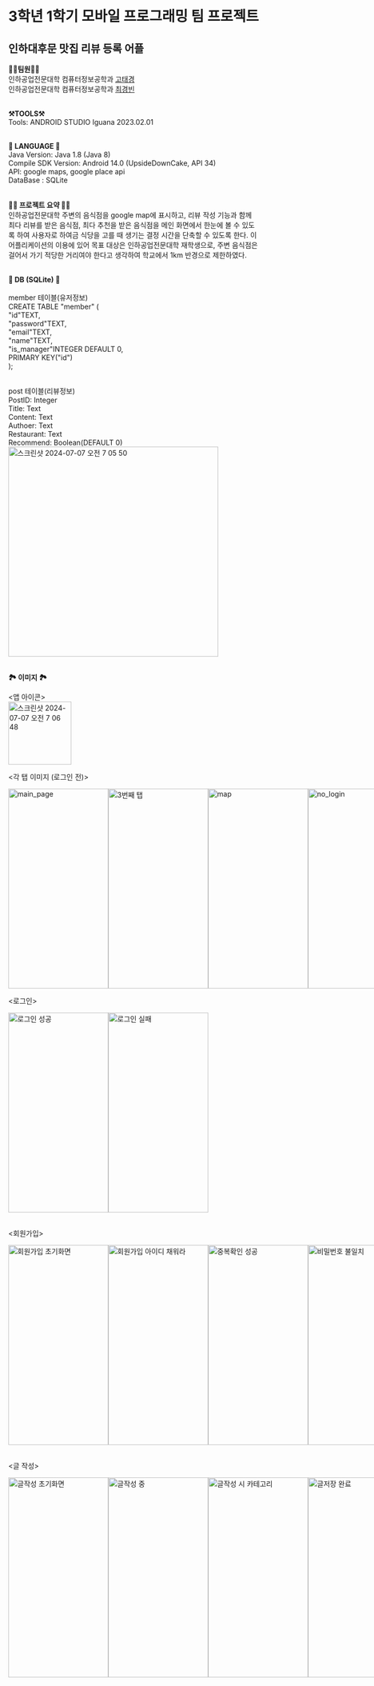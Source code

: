# 3학년 1학기 모바일 프로그래밍 팀 프로젝트
## 인하대후문 맛집 리뷰 등록 어플

<strong>👏🏻팀원👏🏻</strong><br>
인하공업전문대학 컴퓨터정보공학과 <a href="https://github.com/taegyeong0225">고태경 </a> <br>
인하공업전문대학 컴퓨터정보공학과 <a href="https://github.com/binbin7878">최경빈</a> <br><br>

<strong>⚒️TOOLS⚒️</strong><br>
Tools: ANDROID STUDIO Iguana 2023.02.01<br><br>

<strong>📱 LANGUAGE 📱</strong><br>
Java Version: Java 1.8 (Java 8)<br>
Compile SDK Version: Android 14.0 (UpsideDownCake, API 34)<br>
API: google maps, google place api<br>
DataBase : SQLite <br><br>

<strong>👏🏻 프로젝트 요약 👏🏻</strong><br>
인하공업전문대학 주변의 음식점을 google map에 표시하고, 리뷰 작성 기능과 함께 최다 리뷰를 받은 음식점, 최다 추천을 받은 음식점을 메인 화면에서 한눈에 볼 수 있도록 하여 사용자로 하여금 식당을 고를 때 생기는 결정 시간을 단축할 수 있도록 한다. 이 어플리케이션의 이용에 있어 목표 대상은 인하공업전문대학 재학생으로,
주변 음식점은 걸어서 가기 적당한 거리여야 한다고 생각하여 학교에서 1km 반경으로 제한하였다.<br><br>

<strong>💾 DB (SQLite) 💾</strong><br><br>
member 테이블(유저정보) <br>
CREATE TABLE "member" ( <br>
"id"TEXT, <br>
"password"TEXT, <br>
"email"TEXT, <br>
"name"TEXT, <br>
"is_manager"INTEGER DEFAULT 0, <br>
PRIMARY KEY("id") <br>
); <br> <br>

post 테이블(리뷰정보) <br>
PostID: Integer<br>
Title: Text<br>
Content: Text<br>
Authoer: Text<br>
Restaurant: Text<br>
Recommend: Boolean(DEFAULT 0) <br>
<img width="420" alt="스크린샷 2024-07-07 오전 7 05 50" src="https://github.com/taegyeong0225/mobile_app/assets/108190809/7ab4c8a8-3005-41b9-aa8f-a14ca97b7075"> <br> <br>

<strong>🏞️ 이미지 🏞️</strong><br>

<앱 아이콘><br>
<img width="126" alt="스크린샷 2024-07-07 오전 7 06 48" src="https://github.com/taegyeong0225/mobile_app/assets/108190809/1e4381a5-d440-401b-81bc-256d7381ef6a"> <br>

<각 탭 이미지 (로그인 전)>
<div style="display: flex;">
    <img src="https://github.com/taegyeong0225/mobile_app/assets/108190809/2bf817d6-d983-40e4-afe6-9959837a772b" alt="main_page" width="200" height="400">
    <img src="https://github.com/taegyeong0225/mobile_app/assets/108190809/74e03045-38e5-43cd-8032-2b60536458d8" alt="3번째 탭" width="200" height="400">  
    <img src="https://github.com/taegyeong0225/mobile_app/assets/108190809/dc422743-d28c-4c1d-9efa-22696b6be77d" alt="map" width="200" height="400">
    <img src="https://github.com/taegyeong0225/mobile_app/assets/108190809/9d86e75c-a663-422f-8df5-379a81902273" alt="no_login" width="200" height="400">
</div> 

<로그인>

<div style="display: flex;">
    <img src="https://github.com/taegyeong0225/mobile_app/assets/108190809/d2470c12-151d-444b-b95a-6451820a4566" alt="로그인 성공" width="200" height="400">
    <img src="https://github.com/taegyeong0225/mobile_app/assets/108190809/e9df401c-d838-43e0-a05d-2c59bd85ddcd" alt="로그인 실패" width="200" height="400">
</div> <br>

<회원가입>

<div style="display: flex;">
    <img src="https://github.com/taegyeong0225/mobile_app/assets/108190809/8b45e54e-93c5-4a11-96bd-248c4b242ab9" alt="회원가입 초기화면" width="200" height="400">
    <img src="https://github.com/taegyeong0225/mobile_app/assets/108190809/bc8e5d53-e19d-4b0a-8b1d-ce08998b5bd3" alt="회원가입 아이디 채워라" width="200" height="400">
    <img src="https://github.com/taegyeong0225/mobile_app/assets/108190809/8cc3c25f-97c7-4394-9141-704559a18d25" alt="중복확인 성공" width="200" height="400">
    <img src="https://github.com/taegyeong0225/mobile_app/assets/108190809/cc6d2a5b-cb8f-4e64-b494-c39fe52c0370" alt="비밀번호 불일치" width="200" height="400">
    <img src="https://github.com/taegyeong0225/mobile_app/assets/108190809/318be11e-e8e1-4676-98a8-69a0576cf1ac" alt="이미 존재하는 아이디" width="200" height="400">
    <img src="https://github.com/taegyeong0225/mobile_app/assets/108190809/11535fba-e687-4bb9-b432-c91c09abfe8d" alt="회원가입 성공" width="200" height="400">
</div> <br>

<글 작성>
<div style="display: flex;">
    <img src="https://github.com/taegyeong0225/mobile_app/assets/108190809/bf620236-f64d-4e03-bb4b-9e6fd5374d0e" alt="글작성 초기화면" width="200" height="400">
    <img src="https://github.com/taegyeong0225/mobile_app/assets/108190809/0e89df65-2901-45b2-968a-0658847b6338" alt="글작성 중" width="200" height="400">
    <img src="https://github.com/taegyeong0225/mobile_app/assets/108190809/9afc9d6e-fc1a-4185-8a7a-0cb75e699494" alt="글작성 시 카테고리" width="200" height="400">
    <img src="https://github.com/taegyeong0225/mobile_app/assets/108190809/18df990e-d5d8-47f3-8233-f802856f9d9b" alt="글저장 완료" width="200" height="400">
    <img src="https://github.com/taegyeong0225/mobile_app/assets/108190809/3a433629-58ce-40d2-af9f-d94c56282f44" alt="리스트 카테고리" width="200" height="400">
    <img src="https://github.com/taegyeong0225/mobile_app/assets/108190809/13c4bfa6-e3b8-44ed-9f1f-7f1e087352f3" alt="금산양꼬치" width="200" height="400">
    <img src="https://github.com/taegyeong0225/mobile_app/assets/108190809/2adf7b30-7cb1-47bf-b608-21493b572cf4" alt="존재않함" width="200" height="400">
</div>
